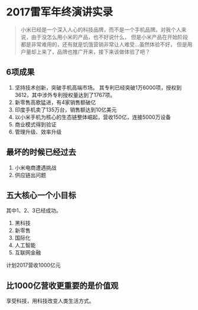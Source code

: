# 2017雷军年终演讲实录
> 小米已经是一个深入人心的科技品牌，而不是一个手机品牌。对我个人来说，由于没怎么用小米的产品，也不好说什么，
但是小米产品在开始阶段都是非常难用的，还有就是饥饿营销非常让人难受...虽然体验不好，
但是用户量却上来了，品牌也推广开来，接下来该做体验了吧？

## 6项成果
1. 坚持技术创新，突破手机高端市场。
   其专利已经突破1万6000项，授权到3612，其中涉外专利授权量达到了1767项。
2. 新零售高歌猛进，有4家销售额破亿
3. 印度手机卖了135万台，销售额达到10亿美元
4. 以小米手机为核心的生态链整体崛起，营收150亿，连接5000万设备
5. 商业模式得到验证
6. 管理升级、效率升级

## 最坏的时候已经过去
1. 小米电商遭遇挑战
2. 供应链出问题

## 五大核心一个小目标
其中1、2、3已经成功。
1. 黑科技
2. 新零售
3. 国际化
4. 人工智能
5. 互联网金融

计划2017营收1000亿元

## 比1000亿营收更重要的是价值观
享受科技，用科技改变人类生活方式。

